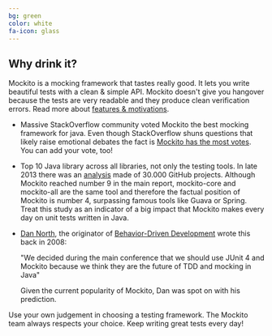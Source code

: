 ```yaml
---
bg: green
color: white
fa-icon: glass
---
```


## Why drink it?

Mockito is a mocking framework that tastes really good.
It lets you write beautiful tests with a clean & simple API.
Mockito doesn't give you hangover because the tests are very readable and they produce clean verification errors.
Read more about [features & motivations](https://github.com/mockito/mockito/wiki/Features-And-Motivations).

* Massive StackOverflow community voted Mockito the best mocking framework for java.
Even though StackOverflow shuns questions that likely raise emotional debates the fact is
[Mockito has the most votes](http://stackoverflow.com/questions/22697/whats-the-best-mock-framework-for-java).
You can add your vote, too!

* Top 10 Java library across all libraries, not only the testing tools.
In late 2013 there was an [analysis](http://blog.takipi.com/we-analyzed-30000-github-projects-here-are-the-top-100-libraries-in-java-js-and-ruby)
made of 30.000 GitHub projects.
Although Mockito reached number 9 in the main report, mockito-core and mockito-all are the same tool
and therefore the factual position of Mockito is number 4, surpassing famous tools like Guava or Spring.
Treat this study as an indicator of a big impact that Mockito makes every day on unit tests written in Java.

* [Dan North](https://twitter.com/tastapod), the originator of
[Behavior-Driven Development](http://en.wikipedia.org/wiki/Behavior-driven_development) wrote this back in 2008:

    "We decided during the main conference that we should use JUnit 4 and Mockito
    because we think they are the future of TDD and mocking in Java"

    Given the current popularity of Mockito, Dan was spot on with his prediction.

Use your own judgement in choosing a testing framework.
The Mockito team always respects your choice. Keep writing great tests every day!

